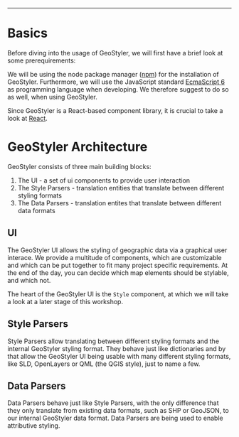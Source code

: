 
---

# Basics

Before diving into the usage of GeoStyler, we will first have a brief look at some prerequirements:

We will be using the node package manager ([npm](https://www.npmjs.com/)) for the installation of GeoStyler.
Furthermore, we will use the JavaScript standard [EcmaScript 6](https://en.wikipedia.org/wiki/ECMAScript) as programming language when developing.
We therefore suggest to do so as well, when using GeoStyler.

Since GeoStyler is a React-based component library, it is crucial to take a look at [React](https://reactjs.org/).

# GeoStyler Architecture

GeoStyler consists of three main building blocks:

1. The UI - a set of ui components to provide user interaction
2. The Style Parsers - translation entities that translate between different styling formats
3. The Data Parsers - translation entites that translate between different data formats

## UI

The GeoStyler UI allows the styling of geographic data via a graphical user interace. We provide a multitude of components, which are customizable and which can be put together to fit many project specific requirements. At the end of the day, you can decide which map elements should be stylable, and which not.

The heart of the GeoStyler UI is the `Style` component, at which we will take a look at a later stage of this workshop.

## Style Parsers

Style Parsers allow translating between different styling formats and the internal GeoStyler styling format. They behave just like dictionaries and by that allow the GeoStyler UI being usable with many different styling formats, like SLD, OpenLayers or QML (the QGIS style), just to name a few.

## Data Parsers

Data Parsers behave just like Style Parsers, with the only difference that they only translate from existing data formats, such as SHP or GeoJSON,
to our internal GeoStyler data format. Data Parsers are being used to enable attributive styling.
